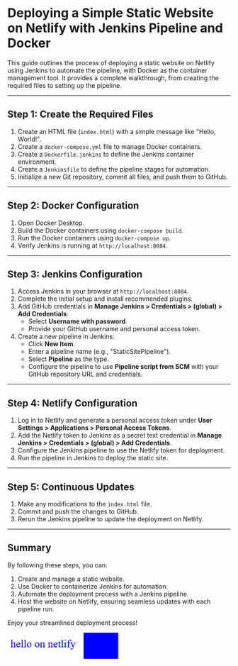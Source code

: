 # Deploying a Simple Static Website on Netlify with Jenkins Pipeline and Docker

This guide outlines the process of deploying a static website on Netlify using Jenkins to automate the pipeline, with Docker as the container management tool. It provides a complete walkthrough, from creating the required files to setting up the pipeline.

---

## Step 1: Create the Required Files

1. Create an HTML file (`index.html`) with a simple message like "Hello, World!".
2. Create a `docker-compose.yml` file to manage Docker containers.
3. Create a `Dockerfile.jenkins` to define the Jenkins container environment.
4. Create a `Jenkinsfile` to define the pipeline stages for automation.
5. Initialize a new Git repository, commit all files, and push them to GitHub.

---

## Step 2: Docker Configuration

1. Open Docker Desktop.
2. Build the Docker containers using `docker-compose build`.
3. Run the Docker containers using `docker-compose up`.
4. Verify Jenkins is running at `http://localhost:8084`.

---

## Step 3: Jenkins Configuration

1. Access Jenkins in your browser at `http://localhost:8084`.
2. Complete the initial setup and install recommended plugins.
3. Add GitHub credentials in **Manage Jenkins > Credentials > (global) > Add Credentials**:
   - Select **Username with password**.
   - Provide your GitHub username and personal access token.
4. Create a new pipeline in Jenkins:
   - Click **New Item**.
   - Enter a pipeline name (e.g., "StaticSitePipeline").
   - Select **Pipeline** as the type.
   - Configure the pipeline to use **Pipeline script from SCM** with your GitHub repository URL and credentials.

---

## Step 4: Netlify Configuration

1. Log in to Netlify and generate a personal access token under **User Settings > Applications > Personal Access Tokens**.
2. Add the Netlify token to Jenkins as a secret text credential in **Manage Jenkins > Credentials > (global) > Add Credentials**.
3. Configure the Jenkins pipeline to use the Netlify token for deployment.
4. Run the pipeline in Jenkins to deploy the static site.

---

## Step 5: Continuous Updates

1. Make any modifications to the `index.html` file.
2. Commit and push the changes to GitHub.
3. Rerun the Jenkins pipeline to update the deployment on Netlify.

---

## Summary
By following these steps, you can:
1. Create and manage a static website.
2. Use Docker to containerize Jenkins for automation.
3. Automate the deployment process with a Jenkins pipeline.
4. Host the website on Netlify, ensuring seamless updates with each pipeline run.

Enjoy your streamlined deployment process!

![Alt Text](img.gif)